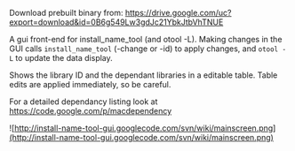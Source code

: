 Download prebuilt binary from:
https://drive.google.com/uc?export=download&id=0B6g549Lw3gdJc21YbkJtbVhTNUE

A gui front-end for install\_name\_tool (and otool -L).
Making changes in the GUI calls `install_name_tool` (-change or -id) to apply changes, and `otool -L` to update the  data display.

Shows the library ID and the dependant libraries in a editable table. Table edits are applied immediately, so be careful.

For a detailed dependancy listing look at https://code.google.com/p/macdependency

![http://install-name-tool-gui.googlecode.com/svn/wiki/mainscreen.png](http://install-name-tool-gui.googlecode.com/svn/wiki/mainscreen.png)